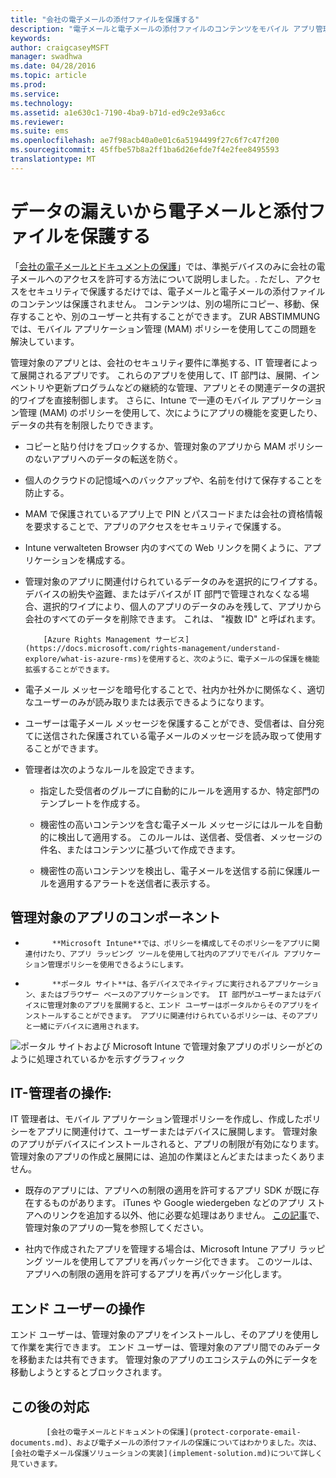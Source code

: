 ```yaml
---
title: "会社の電子メールの添付ファイルを保護する"
description: "電子メールと電子メールの添付ファイルのコンテンツをモバイル アプリ管理 (MAM) ポリシーを使用して保護します。"
keywords: 
author: craigcaseyMSFT
manager: swadhwa
ms.date: 04/28/2016
ms.topic: article
ms.prod: 
ms.service: 
ms.technology: 
ms.assetid: a1e630c1-7190-4ba9-b71d-ed9c2e93a6cc
ms.reviewer: 
ms.suite: ems
ms.openlocfilehash: ae7f98acb40a0e01c6a5194499f27c6f7c47f200
ms.sourcegitcommit: 45ffbe57b8a2ff1ba6d26efde7f4e2fee8495593
translationtype: MT
---
```

# <a name=""></a>データの漏えいから電子メールと添付ファイルを保護する
「[会社の電子メールとドキュメントの保護](protect-corporate-email-documents.md)」では、準拠デバイスのみに会社の電子メールへのアクセスを許可する方法について説明しました。. ただし、アクセスをセキュリティで保護するだけでは、電子メールと電子メールの添付ファイルのコンテンツは保護されません。 コンテンツは、別の場所にコピー、移動、保存することや、別のユーザーと共有することができます。 ZUR ABSTIMMUNG では、モバイル アプリケーション管理 (MAM) ポリシーを使用してこの問題を解決しています。

管理対象のアプリとは、会社のセキュリティ要件に準拠する、IT 管理者によって展開されるアプリです。 これらのアプリを使用して、IT 部門は、展開、インベントリや更新プログラムなどの継続的な管理、アプリとその関連データの選択的ワイプを直接制御します。 さらに、Intune で一連のモバイル アプリケーション管理 (MAM) のポリシーを使用して、次にようにアプリの機能を変更したり、データの共有を制限したりできます。

-   コピーと貼り付けをブロックするか、管理対象のアプリから MAM ポリシーのないアプリへのデータの転送を防ぐ。

-   個人のクラウドの記憶域へのバックアップや、名前を付けて保存することを防止する。

-   MAM で保護されているアプリ上で PIN とパスコードまたは会社の資格情報を要求することで、アプリのアクセスをセキュリティで保護する。

-   Intune verwalteten Browser 内のすべての Web リンクを開くように、アプリケーションを構成する。

-   管理対象のアプリに関連付けられているデータのみを選択的にワイプする。 デバイスの紛失や盗難、またはデバイスが IT 部門で管理されなくなる場合、選択的ワイプにより、個人のアプリのデータのみを残して、アプリから会社のすべてのデータを削除できます。 これは、 "複数 ID" と呼ばれます。


            [Azure Rights Management サービス](https://docs.microsoft.com/rights-management/understand-explore/what-is-azure-rms)を使用すると、次のように、電子メールの保護を機能拡張することができます。

-   電子メール メッセージを暗号化することで、社内か社外かに関係なく、適切なユーザーのみが読み取りまたは表示できるようになります。

-   ユーザーは電子メール メッセージを保護することができ、受信者は、自分宛てに送信された保護されている電子メールのメッセージを読み取って使用することができます。

-   管理者は次のようなルールを設定できます。

    -   指定した受信者のグループに自動的にルールを適用するか、特定部門のテンプレートを作成する。

    -   機密性の高いコンテンツを含む電子メール メッセージにはルールを自動的に検出して適用する。 このルールは、送信者、受信者、メッセージの件名、またはコンテンツに基づいて作成できます。

    -   機密性の高いコンテンツを検出し、電子メールを送信する前に保護ルールを適用するアラートを送信者に表示する。

## <a name=""></a>管理対象のアプリのコンポーネント

-   
            **Microsoft Intune**では、ポリシーを構成してそのポリシーをアプリに関連付けたり、アプリ ラッピング ツールを使用して社内のアプリでモバイル アプリケーション管理ポリシーを使用できるようにします。

-   
            **ポータル サイト**は、各デバイスでネイティブに実行されるアプリケーション、またはブラウザー ベースのアプリケーションです。 IT 部門がユーザーまたはデバイスに管理対象のアプリを展開すると、エンド ユーザーはポータルからそのアプリをインストールすることができます。 アプリに関連付けられているポリシーは、そのアプリと一緒にデバイスに適用されます。

![ポータル サイトおよび Microsoft Intune で管理対象アプリのポリシーがどのように処理されているかを示すグラフィック](./media/ProtectEmail/CADataSheet-Diagram-Apps.png)

## <a name="it-"></a>IT-管理者の操作:
IT 管理者は、モバイル アプリケーション管理ポリシーを作成し、作成したポリシーをアプリに関連付けて、ユーザーまたはデバイスに展開します。 管理対象のアプリがデバイスにインストールされると、アプリの制限が有効になります。 管理対象のアプリの作成と展開には、追加の作業ほとんどまたはまったくありません。

-   既存のアプリには、アプリへの制限の適用を許可するアプリ SDK が既に存在するものがあります。 iTunes や Google wiedergeben などのアプリ ストアへのリンクを追加する以外、他に必要な処理はありません。         [この記事](https://www.microsoft.com/en-us/cloud-platform/microsoft-intune-partners)で、管理対象のアプリの一覧を参照してください。

-   社内で作成されたアプリを管理する場合は、Microsoft Intune アプリ ラッピング ツールを使用してアプリを再パッケージ化できます。 このツールは、アプリへの制限の適用を許可するアプリを再パッケージ化します。

## <a name="-"></a>エンド ユーザーの操作
エンド ユーザーは、管理対象のアプリをインストールし、そのアプリを使用して作業を実行できます。 エンド ユーザーは、管理対象のアプリ間でのみデータを移動または共有できます。 管理対象のアプリのエコシステムの外にデータを移動しようとするとブロックされます。

## <a name=""></a>この後の対応

            [会社の電子メールとドキュメントの保護](protect-corporate-email-documents.md)、および電子メールの添付ファイルの保護についてはわかりました。次は、[会社の電子メール保護ソリューションの実装](implement-solution.md)について詳しく見ていきます。
